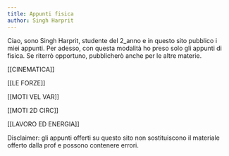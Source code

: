 ```yaml
---
title: Appunti fisica
author: Singh Harprit
---
```



Ciao, sono Singh Harprit, studente del 2_anno e in questo sito pubblico i miei appunti. Per adesso,  con questa modalità ho preso solo gli appunti di fisica. Se riterrò opportuno, pubblicherò anche per le altre materie. 



[[CINEMATICA]]

[[LE FORZE]]

[[MOTI VEL VAR]]

[[MOTI 2D CIRC]]

[[LAVORO ED ENERGIA]]

Disclaimer: gli appunti offerti su questo sito non sostituiscono il materiale offerto dalla prof e possono contenere errori.